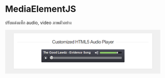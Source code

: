 # MediaElementJS
ปรับแต่งแท็ก audio, video ภาพตัวอย่าง
<p>
	<img src="https://github.com/taveevut/MediaElementJS/blob/master/screenshot/ex1.PNG">
</p>
